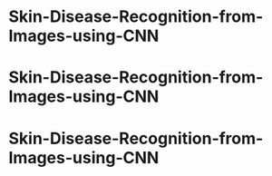 # Skin-Disease-Recognition-from-Images-using-CNN
# Skin-Disease-Recognition-from-Images-using-CNN
# Skin-Disease-Recognition-from-Images-using-CNN
